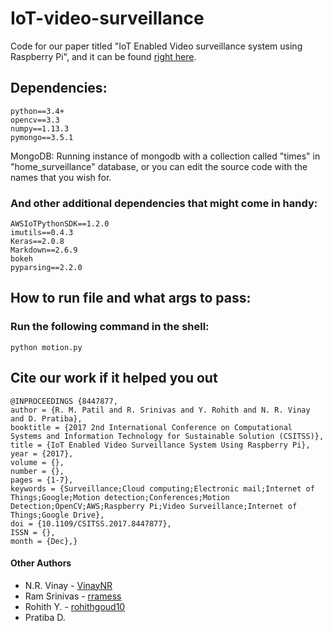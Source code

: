 # IoT-video-surveillance

Code for our paper titled "IoT Enabled Video surveillance system using Raspberry Pi", and it can be found [right here](https://ieeexplore.ieee.org/document/8447877/).


## Dependencies:
```
python==3.4+
opencv==3.3
numpy==1.13.3
pymongo==3.5.1
```
MongoDB: Running instance of mongodb with a collection called "times" in "home_surveillance" database, or you can edit the source code with the names that you wish for.


### And other additional dependencies that might come in handy:
```
AWSIoTPythonSDK==1.2.0
imutils==0.4.3
Keras==2.0.8
Markdown==2.6.9
bokeh
pyparsing==2.2.0
```

## How to run file and what args to pass:

### Run the following command in the shell:

```
python motion.py
```

## Cite our work if it helped you out
```
@INPROCEEDINGS {8447877, 
author = {R. M. Patil and R. Srinivas and Y. Rohith and N. R. Vinay and D. Pratiba}, 
booktitle = {2017 2nd International Conference on Computational Systems and Information Technology for Sustainable Solution (CSITSS)}, 
title = {IoT Enabled Video Surveillance System Using Raspberry Pi}, 
year = {2017}, 
volume = {}, 
number = {}, 
pages = {1-7}, 
keywords = {Surveillance;Cloud computing;Electronic mail;Internet of Things;Google;Motion detection;Conferences;Motion Detection;OpenCV;AWS;Raspberry Pi;Video Surveillance;Internet of Things;Google Drive}, 
doi = {10.1109/CSITSS.2017.8447877}, 
ISSN = {}, 
month = {Dec},}
```

#### Other Authors
- N.R. Vinay - [VinayNR](https://github.com/VinayNR)
- Ram Srinivas - [rramess](https://github.com/rramess)
- Rohith Y. - [rohithgoud10](https://github.com/rohithgoud10)
- Pratiba D.

